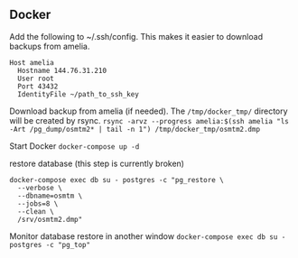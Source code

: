 ## Docker

Add the following to ~/.ssh/config. This makes it easier to download backups from amelia.
```
Host amelia
  Hostname 144.76.31.210
  User root
  Port 43432
  IdentityFile ~/path_to_ssh_key
```

Download backup from amelia (if needed). The `/tmp/docker_tmp/` directory will be created by rsync.
`rsync -arvz --progress amelia:$(ssh amelia "ls -Art /pg_dump/osmtm2* | tail -n 1") /tmp/docker_tmp/osmtm2.dmp`

Start Docker
`docker-compose up -d`

restore database (this step is currently broken)
```
docker-compose exec db su - postgres -c "pg_restore \
  --verbose \
  --dbname=osmtm \
  --jobs=8 \
  --clean \
  /srv/osmtm2.dmp"
```

Monitor database restore in another window
`docker-compose exec db su - postgres -c "pg_top"`
